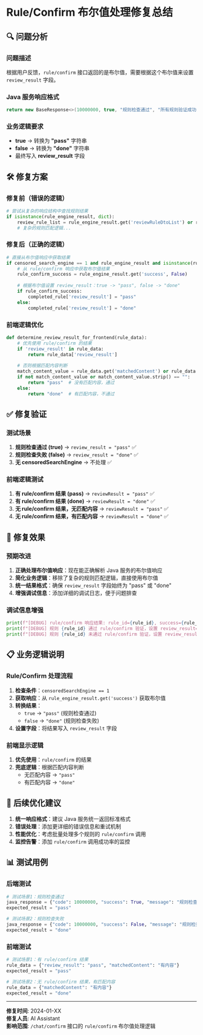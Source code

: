 # Rule/Confirm 布尔值处理修复总结

## 🔍 问题分析

### 问题描述
根据用户反馈，`rule/confirm` 接口返回的是布尔值，需要根据这个布尔值来设置 `review_result` 字段。

### Java 服务响应格式
```java
return new BaseResponse<>(10000000, true, "规则检查通过", "所有规则验证成功");
```

### 业务逻辑要求
- **true** → 转换为 **"pass"** 字符串
- **false** → 转换为 **"done"** 字符串
- 最终写入 **review_result** 字段

## 🛠️ 修复方案

### 修复前（错误的逻辑）
```python
# 尝试从复杂的响应结构中查找规则结果
if isinstance(rule_engine_result, dict):
    review_rule_list = rule_engine_result.get('reviewRuleDtoList') or rule_engine_result.get('data', {}).get('reviewRuleDtoList', [])
    # 复杂的规则匹配逻辑...
```

### 修复后（正确的逻辑）
```python
# 直接从布尔值响应中获取结果
if censored_search_engine == 1 and rule_engine_result and isinstance(rule_engine_result, dict) and not rule_engine_result.get('error'):
    # 从 rule/confirm 响应中获取布尔值结果
    rule_confirm_success = rule_engine_result.get('success', False)
    
    # 根据布尔值设置 review_result：true -> "pass", false -> "done"
    if rule_confirm_success:
        completed_rule['review_result'] = "pass"
    else:
        completed_rule['review_result'] = "done"
```

### 前端逻辑优化
```python
def determine_review_result_for_frontend(rule_data):
    # 优先使用 rule/confirm 的结果
    if 'review_result' in rule_data:
        return rule_data['review_result']
    
    # 否则根据匹配内容判断
    match_content_value = rule_data.get('matchedContent') or rule_data.get('matched_content') or ""
    if not match_content_value or match_content_value.strip() == "":
        return "pass"  # 没有匹配内容，通过
    else:
        return "done"  # 有匹配内容，不通过
```

## ✅ 修复验证

### 测试场景
1. **规则检查通过 (true)** → `review_result = "pass"` ✅
2. **规则检查失败 (false)** → `review_result = "done"` ✅
3. **无 censoredSearchEngine** → 不处理 ✅

### 前端逻辑测试
1. **有 rule/confirm 结果 (pass)** → `reviewResult = "pass"` ✅
2. **有 rule/confirm 结果 (done)** → `reviewResult = "done"` ✅
3. **无 rule/confirm 结果，无匹配内容** → `reviewResult = "pass"` ✅
4. **无 rule/confirm 结果，有匹配内容** → `reviewResult = "done"` ✅

## 🎯 修复效果

### 预期改进
1. **正确处理布尔值响应**：现在能正确解析 Java 服务的布尔值响应
2. **简化业务逻辑**：移除了复杂的规则匹配逻辑，直接使用布尔值
3. **统一结果格式**：确保 `review_result` 字段始终为 "pass" 或 "done"
4. **增强调试信息**：添加详细的调试日志，便于问题排查

### 调试信息增强
```python
print(f"[DEBUG] rule/confirm 响应结果: rule_id={rule_id}, success={rule_confirm_success}")
print(f"[DEBUG] 规则 {rule_id} 通过 rule/confirm 验证，设置 review_result=pass")
print(f"[DEBUG] 规则 {rule_id} 未通过 rule/confirm 验证，设置 review_result=done")
```

## 📋 业务逻辑说明

### Rule/Confirm 处理流程
1. **检查条件**：`censoredSearchEngine == 1`
2. **获取响应**：从 `rule_engine_result.get('success')` 获取布尔值
3. **转换结果**：
   - `true` → `"pass"` (规则检查通过)
   - `false` → `"done"` (规则检查失败)
4. **设置字段**：将结果写入 `review_result` 字段

### 前端显示逻辑
1. **优先使用**：`rule/confirm` 的结果
2. **兜底逻辑**：根据匹配内容判断
   - 无匹配内容 → `"pass"`
   - 有匹配内容 → `"done"`

## 🔄 后续优化建议

1. **统一响应格式**：建议 Java 服务统一返回标准格式
2. **错误处理**：添加更详细的错误信息和重试机制
3. **性能优化**：考虑批量处理多个规则的 `rule/confirm` 调用
4. **监控告警**：添加 `rule/confirm` 调用成功率的监控

## 📊 测试用例

### 后端测试
```python
# 测试场景1：规则检查通过
java_response = {"code": 10000000, "success": True, "message": "规则检查通过"}
expected_result = "pass"

# 测试场景2：规则检查失败  
java_response = {"code": 10000000, "success": False, "message": "规则检查失败"}
expected_result = "done"
```

### 前端测试
```python
# 测试场景1：有 rule/confirm 结果
rule_data = {"review_result": "pass", "matchedContent": "有内容"}
expected_result = "pass"

# 测试场景2：无 rule/confirm 结果，有匹配内容
rule_data = {"matchedContent": "有内容"}
expected_result = "done"
```

---

**修复时间**: 2024-01-XX  
**修复人员**: AI Assistant  
**影响范围**: `/chat/confirm` 接口的 `rule/confirm` 布尔值处理逻辑 